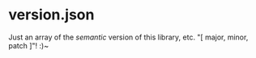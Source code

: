 # version.json

Just an array of the *semantic* version of this library, etc.
"[ major, minor, patch ]"! :)~

